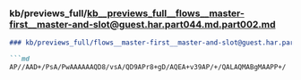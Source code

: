 ### kb/previews_full/kb__previews_full__flows__master-first__master-and-slot@guest.har.part044.md.part002.md

```md
### kb/previews_full/flows__master-first__master-and-slot@guest.har.part044.md (part 002)

```md
AP//AAD+/PsA/PwAAAAAAQD8/vsA/QD9APr8+gD/AQEA+v39AP/+/QALAQMABgMAAPP+/
```

```

```
